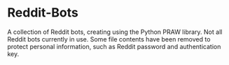 # Reddit-Bots
A collection of Reddit bots, creating using the Python PRAW library. Not all Reddit bots currently in use. Some file contents have been removed to protect personal information, such as Reddit password and authentication key.
